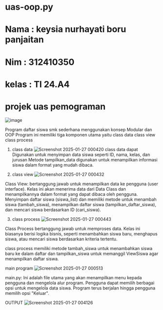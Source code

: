 # uas-oop.py
# Nama : keysia nurhayati boru panjaitan
# Nim : 312410350
# kelas : TI 24.A4
# projek uas pemograman 
![image](https://github.com/user-attachments/assets/e3c61fa6-954c-4da4-a686-b008ed3bb1f5)

Program daftar siswa smk sederhana menggunakan konsep Modular dan OOP Program ini memiliki tiga komponen utama yaitu class data class view class process
1. class data
![Screenshot 2025-01-27 000420](https://github.com/user-attachments/assets/56b3772b-2c97-4d58-816e-af07b9f83f8d)
class data dapat Digunakan untuk menyimpan data siswa seperti ID, nama, kelas, dan jurusan Metode tampilkan_data digunakan untuk menampilkan informasi siswa dalam format yang mudah dibaca.


2. class view
![Screenshot 2025-01-27 000432](https://github.com/user-attachments/assets/5f889a41-94bf-48dd-bad9-8f91c0756749)

Class View: bertanggung jawab untuk menampilkan data ke pengguna (user interface). Kelas ini akan menerima data dari Data Class dan menampilkannya dalam format yang dapat dibaca oleh pengguna. Menyimpan daftar siswa (siswa_list) dan memiliki metode untuk menambah siswa (tambah_siswa), menampilkan daftar siswa (tampilkan_daftar_siswa), dan mencari siswa berdasarkan ID (cari_siswa).

3. class process
![Screenshot 2025-01-27 000443](https://github.com/user-attachments/assets/46ee447f-a86f-4099-831c-7f44fa534a54)

Class Process bertanggung jawab untuk memproses data. Kelas ini biasanya berisi logika bisnis, seperti menambahkan siswa baru, menghapus siswa, atau mencari siswa berdasarkan kriteria tertentu.

class process memiliki metode tambah_siswa untuk menambahkan siswa baru ke dalam daftar dan tampilkan_siswa untuk memanggil ViewSiswa agar menampilkan daftar siswa.

 main program
![Screenshot 2025-01-27 000513](https://github.com/user-attachments/assets/849bf8eb-3709-445e-baba-de7ec316b0d9)

main.py: Ini adalah file utama yang akan menampilkan menu kepada pengguna dan mengelola alur program. Pengguna dapat memilih berbagai opsi untuk mengelola data siswa. Program terus berjalan hingga pengguna memilih opsi "Keluar".


OUTPUT
![Screenshot 2025-01-27 004126](https://github.com/user-attachments/assets/40742233-f953-4981-a628-008c07142224)




   

